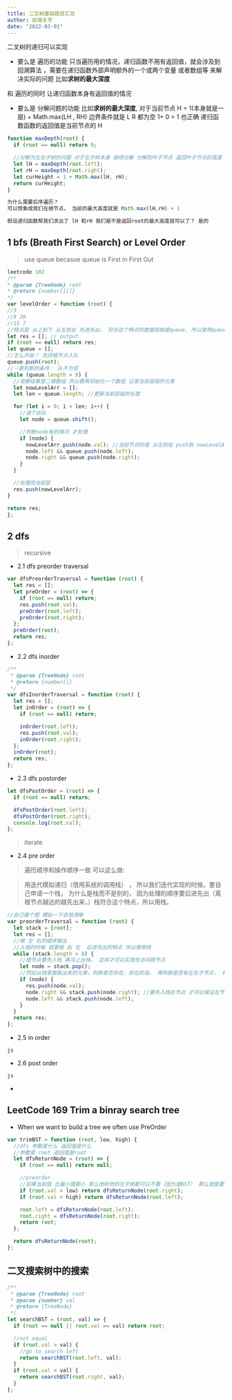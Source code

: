```yaml
---
title: 二叉树基础题目汇总
author: 前端关宇
date: "2022-03-01"
---
```


二叉树的递归可以实现

- 要么是 遍历的功能
  只当遍历用的情况，递归函数不用有返回值，就会涉及到回溯算法 ，需要在递归函数外部声明额外的一个或两个变量 或者数组等 来解决实际的问题 比如**求树的最大深度**

和 遍历的同时 让递归函数本身有返回值的情况

- 要么是 分解问题的功能
  比如**求树的最大深度**, 对于当前节点 H = 1(本身就是一层) + Math.max(LH , RH)
  边界条件就是 L R 都为空 1+ 0 = 1 也正确
  递归函数函数的返回值是当前节点的 H

```js
function maxDepth(root) {
  if (root == null) return 0;

  //分解为左右子树的问题 对于左子树本身 继续分解 分解到叶子节点 返回叶子节点的高度
  let lH = maxDepth(root.left);
  let rH = maxDepth(root.right);
  let curHeight = 1 + Math.max(lH, rH);
  return curHeight;
}

为什么需要后序遍历？
可以想象成我们在根节点， 当前的最大高度就是 Math.max(lH,rH) + 1

假设递归函数帮我们求出了 lH 和rH 我们是不是返回root的最大高度就可以了？ 是的

```

## 1 bfs (Breath First Search) or Level Order

> use queue becasue queue is First In First Out

```js
leetcode 102
/**
* @param {TreeNode} root
* @return {number[][]}
*/
var levelOrder = function (root) {
//3
//9 20
//15 7
//特点是 从上到下 从左到右 先进先出， 符合这个特点的数据结构是queue, 所以使用queue
let res = []; // output
if (root == null) return res;
let queue = [];
//怎么开始？ 先将根节点入队
queue.push(root);
//一直判断的条件： 队不为空
while (queue.length > 0) {
  //观察结果是二维数组 所以要再初始化一个数组 记录当前层级的元素
  let nowLevelArr = [];
  let len = queue.length; //更新当前层级的长度

  for (let i = 0; i < len; i++) {
    //逐个出队
    let node = queue.shift();

    //判断node有的情况 才处理
    if (node) {
      nowLevelArr.push(node.val); //当前节点的值 从左到右 push到 nowLevelArr数组
      node.left && queue.push(node.left);
      node.right && queue.push(node.right);
    }
  }

  //处理完当前层
  res.push(nowLevelArr);
}

return res;
};
```

## 2 dfs

> recursive

- 2.1 dfs preorder traversal

```js
var dfsPreorderTraversal = function (root) {
  let res = [];
  let preOrder = (root) => {
    if (root == null) return;
    res.push(root.val);
    preOrder(root.left);
    preOrder(root.right);
  };
  preOrder(root);
  return res;
};
```

- 2.2 dfs inorder

```js
/**
 * @param {TreeNode} root
 * @return {number[]}
 */
var dfsInorderTraversal = function (root) {
  let res = [];
  let inOrder = (root) => {
    if (root == null) return;

    inOrder(root.left);
    res.push(root.val);
    inOrder(root.right);
  };
  inOrder(root);
  return res;
};
```

- 2.3 dfs postorder

```js
let dfsPostOrder = (root) => {
  if (root == null) return;

  dfsPostOrder(root.left);
  dfsPostOrder(root.right);
  console.log(root.val);
};
```

> iterate

- 2.4 pre order

> 遍历顺序和操作顺序一致 可以这么做:

> 用迭代模拟递归（借用系统的调用栈） ， 所以我们迭代实现的时候，要自己申请一个栈， 为什么是栈而不是别的， 因为处理的顺序要后进先出（离根节点越远的越先出来，）栈符合这个特点，所以用栈。

```js
//自己画个图 模拟一下会很清晰
var preorderTraversal = function (root) {
  let stack = [root];
  let res = [];
  //根 左 右的顺序输出
  //入栈的时候 就要根 右 左  后进先出的特点 所以使用栈
  while (stack.length > 0) {
    //根节点要先入栈 再马上出栈， 这样才可以实现先访问根节点
    let node = stack.pop();
    //然后从栈里面取出来的元素，判断是否存在，存在的话， 再判断是否有左右子节点， 有的话，继续按照右 左 的顺序入栈， 这样才可以保证出栈的顺序是 根 左 右
    if (node) {
      res.push(node.val);
      node.right && stack.push(node.right); //要先入栈右节点 才可以保证左节点比右节点先出
      node.left && stack.push(node.left);
    }
  }
  return res;
};
```

- 2.5 in order

`js`

- 2.6 post order

`js`

-



## LeetCode 169 Trim a binray search tree

- When we want to build a tree we often use PreOrder

```js
var trimBST = function (root, low, high) {
  //dfs 参数是什么 返回值是什么
  //参数是 root 返回值是root
  let dfsReturnNode = (root) => {
    if (root == null) return null;

    //preorder
    //如果当前值 比最小值都小 那么他和他的左子树都可以不要（因为是BST） 那么就是要他的右子树
    if (root.val < low) return dfsReturnNode(root.right);
    if (root.val > high) return dfsReturnNode(root.left);

    root.left = dfsReturnNode(root.left);
    root.right = dfsReturnNode(root.right);
    return root;
  };

  return dfsReturnNode(root);
};
```

## 二叉搜索树中的搜索

```js
/**
 * @param {TreeNode} root
 * @param {number} val
 * @return {TreeNode}
 */
let searchBST = (root, val) => {
  if (root == null || root.val == val) return root;

  //not equal
  if (root.val > val) {
    //go to search left
    return searchBST(root.left, val);
  }
  if (root.val < val) {
    return searchBST(root.right, val);
  }
};
```
